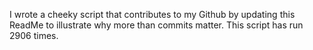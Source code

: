 I wrote a cheeky script that contributes to my Github by updating this ReadMe to illustrate why more than commits matter. This script has run 2906 times.
